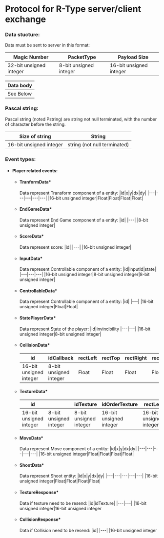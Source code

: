 # Protocol for R-Type server/client exchange

### Data stucture:
Data must be sent to server in this format:

|Magic Number|PacketType|Payload Size|
|---|---|---|
|32-bit unsigned integer|8-bit unsigned integer|16-bit unsigned integer|

|Data body|
|---|
|See Below|

### Pascal string:

Pascal string (noted Pstring) are string not null terminated, with the number of character before the string.

|Size of string|String|
|---|---|
|16-bit unsigned integer|string (not null terminated)|

### Event types:
- #### Player related events:
    - #### TranformData*
      Data represent Transform component of a entity:
      |id|x|y|dx|dy|
      |---|---|---|---|---|
      |16-bit unsigned integer|Float|Float|Float|Float|
    - #### EndGameData*
      Data represent End Game component of a entity:
      |id|
      |---|
      |8-bit unsigned integer|
    - #### ScoreData*
      Data represent score:
      |id|
      |---|
      |16-bit unsigned integer|
    - #### InputData*
      Data represent Controllable component of a entity:
      |id|inputId|state|
      |---|---|---|
      |16-bit unsigned integer|8-bit unsigned integer|8-bit unsigned integer|
    - #### ControllableData*
      Data represent Controllable component of a entity:
      |id|
      |---|
      |16-bit unsigned integer|Float|Float|
    - #### StatePlayerData*
      Data represent State of the player:
      |id|invincibility
      |---|---|
      |16-bit unsigned integer|8-bit unsigned integer|
    - #### CollisionData*
      |id|idCallback|rectLeft|rectTop|rectRight|rectHeight|layer|
      |---|---|---|---|---|---|---|
      |16-bit unsigned integer|8-bit unsigned integer|Float|Float|Float|Float|8-bit unsigned integer|
    - #### TextureData*
      |id||idTexture|idOrderTexture|rectLeft|rectTop|rectWidth|rectHeight|rectTextureLeft|rectTextureTop|rectTextureWidth|rectTextureHeight|renderLayer|isAnimated|animationSpeed|
      |---|---|---|---|---|---|---|---|---|---|---|---|---|---|---|
      |16-bit unsigned integer|8-bit unsigned integer|8-bit unsigned integer|16-bit unsigned integer|16-bit unsigned integer|16-bit unsigned integer|16-bit unsigned integer|16-bit unsigned integer|16-bit unsigned integer|16-bit unsigned integer|16-bit unsigned integer|16-bit unsigned integer|8-bit unsigned integer|8-bit unsigned integer|float|
    - #### MoveData*
      Data represent Move component of a entity:
      |id|x|y|dx|dy|
      |---|---|---|---|---|
      |16-bit unsigned integer|Float|Float|Float|Float|
    - #### ShootData*
      Data represent Shoot entity:
      |id|x|y|dx|dy|
      |---|---|---|---|---|
      |16-bit unsigned integer|Float|Float|Float|Float|
    - #### TextureResponse*
      Data if texture need to be resend:
      |id|idTexture|
      |---|---|
      |16-bit unsigned integer|16-bit unsigned integer
    - #### CollisionResponse*
      Data if Collision need to be resend:
      |id|
      |---|
      |16-bit unsigned integer
